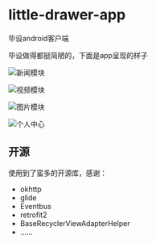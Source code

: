 # little-drawer-app
毕设android客户端

毕设做得都挺简陋的，下面是app呈现的样子

![新闻模块](https://github.com/CrazyGuizi/little-drawer-app/blob/master/doc/docScreenshot_20190502-114643.jpg)

![视频模块](https://github.com/CrazyGuizi/little-drawer-app/blob/master/doc/docScreenshot_20190502-114751.jpg)

![图片模块](https://github.com/CrazyGuizi/little-drawer-app/blob/master/doc/docScreenshot_20190502-114809.jpg)

![个人中心](https://github.com/CrazyGuizi/little-drawer-app/blob/master/doc/docScreenshot_20190502-114754.jpg)

## 开源

使用到了蛮多的开源库，感谢：
- okhttp
- glide
- Eventbus
- retrofit2
- BaseRecyclerViewAdapterHelper
- ……
